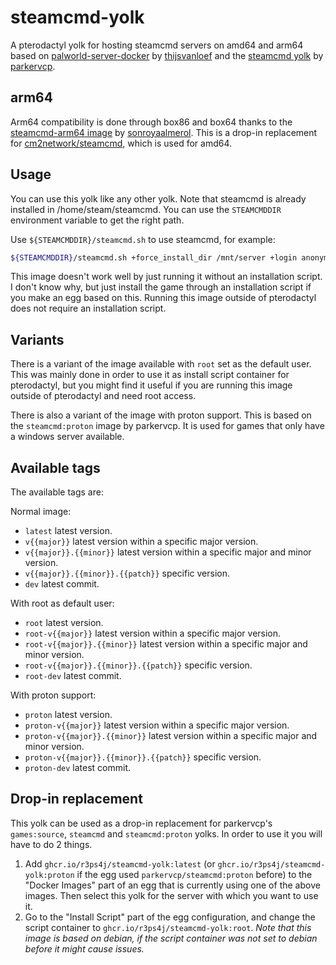 # steamcmd-yolk

A pterodactyl yolk for hosting steamcmd servers on amd64 and arm64 based on [palworld-server-docker](https://github.com/thijsvanloef/palworld-server-docker/) by [thijsvanloef](https://github.com/thijsvanloef) and the [steamcmd yolk](https://github.com/parkervcp/yolks/blob/master/steamcmd/) by [parkervcp](https://github.com/parkervcp).

## arm64

Arm64 compatibility is done through box86 and box64 thanks to the [steamcmd-arm64 image](https://github.com/sonroyaalmerol/steamcmd-arm64) by [sonroyaalmerol](https://github.com/sonroyaalmerol). This is a drop-in replacement for [cm2network/steamcmd](https://github.com/CM2Walki/steamcmd/), which is used for amd64.

## Usage

You can use this yolk like any other yolk. Note that steamcmd is already installed in /home/steam/steamcmd. You can use the `STEAMCMDDIR` environment variable to get the right path.

Use `${STEAMCMDDIR}/steamcmd.sh` to use steamcmd, for example:

```bash
${STEAMCMDDIR}/steamcmd.sh +force_install_dir /mnt/server +login anonymous +app_update ${SRCDS_APPID} validate +exit
```

This image doesn't work well by just running it without an installation script. I don't know why, but just install the game through an installation script if you make an egg based on this. Running this image outside of pterodactyl does not require an installation script.

## Variants

There is a variant of the image available with `root` set as the default user. This was mainly done in order to use it as install script container for pterodactyl, but you might find it useful if you are running this image outside of pterodactyl and need root access.

There is also a variant of the image with proton support. This is based on the `steamcmd:proton` image by parkervcp. It is used for games that only have a windows server available.

## Available tags

The available tags are:

Normal image:
- `latest` latest version.
- `v{{major}}` latest version within a specific major version.
- `v{{major}}.{{minor}}` latest version within a specific major and minor version.
- `v{{major}}.{{minor}}.{{patch}}` specific version.
- `dev` latest commit.

With root as default user:
- `root` latest version.
- `root-v{{major}}` latest version within a specific major version.
- `root-v{{major}}.{{minor}}` latest version within a specific major and minor version.
- `root-v{{major}}.{{minor}}.{{patch}}` specific version.
- `root-dev` latest commit.

With proton support:
- `proton` latest version.
- `proton-v{{major}}` latest version within a specific major version.
- `proton-v{{major}}.{{minor}}` latest version within a specific major and minor version.
- `proton-v{{major}}.{{minor}}.{{patch}}` specific version.
- `proton-dev` latest commit.

## Drop-in replacement

This yolk can be used as a drop-in replacement for parkervcp's `games:source`, `steamcmd` and `steamcmd:proton` yolks. In order to use it you will have to do 2 things.

1. Add `ghcr.io/r3ps4j/steamcmd-yolk:latest` (or `ghcr.io/r3ps4j/steamcmd-yolk:proton` if the egg used `parkervcp/steamcmd:proton` before) to the "Docker Images" part of an egg that is currently using one of the above images. Then select this yolk for the server with which you want to use it.
2. Go to the "Install Script" part of the egg configuration, and change the script container to `ghcr.io/r3ps4j/steamcmd-yolk:root`. *Note that this image is based on debian, if the script container was not set to debian before it might cause issues.*
